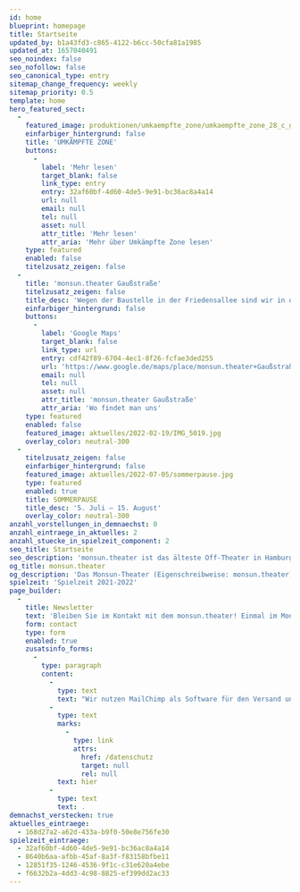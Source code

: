 ```yaml
---
id: home
blueprint: homepage
title: Startseite
updated_by: b1a43fd3-c865-4122-b6cc-50cfa81a1985
updated_at: 1657040491
seo_noindex: false
seo_nofollow: false
seo_canonical_type: entry
sitemap_change_frequency: weekly
sitemap_priority: 0.5
template: home
hero_featured_sect:
  -
    featured_image: produktionen/umkaempfte_zone/umkaempfte_zone_28_c_g2_baraniak.jpg
    einfarbiger_hintergrund: false
    title: 'UMKÄMPFTE ZONE'
    buttons:
      -
        label: 'Mehr lesen'
        target_blank: false
        link_type: entry
        entry: 32af60bf-4d60-4de5-9e91-bc36ac8a4a14
        url: null
        email: null
        tel: null
        asset: null
        attr_title: 'Mehr lesen'
        attr_aria: 'Mehr über Umkämpfte Zone lesen'
    type: featured
    enabled: false
    titelzusatz_zeigen: false
  -
    title: 'monsun.theater Gaußstraße'
    titelzusatz_zeigen: false
    title_desc: 'Wegen der Baustelle in der Friedensallee sind wir in die Gaußstraße umgezogen.'
    einfarbiger_hintergrund: false
    buttons:
      -
        label: 'Google Maps'
        target_blank: false
        link_type: url
        entry: cdf42f89-6704-4ec1-8f26-fcfae3ded255
        url: 'https://www.google.de/maps/place/monsun.theater+Gaußstraße/@53.5585424,9.9273627,17z/data=!3m1!4b1!4m5!3m4!1s0x47b185f1889529e3:0x4f2676390d226b00!8m2!3d53.5585461!4d9.929619'
        email: null
        tel: null
        asset: null
        attr_title: 'monsun.theater Gaußstraße'
        attr_aria: 'Wo findet man uns'
    type: featured
    enabled: false
    featured_image: aktuelles/2022-02-19/IMG_5019.jpg
    overlay_color: neutral-300
  -
    titelzusatz_zeigen: false
    einfarbiger_hintergrund: false
    featured_image: aktuelles/2022-07-05/sommerpause.jpg
    type: featured
    enabled: true
    title: SOMMERPAUSE
    title_desc: '5. Juli – 15. August'
    overlay_color: neutral-300
anzahl_vorstellungen_in_demnaechst: 0
anzahl_eintraege_in_aktuelles: 2
anzahl_stuecke_in_spielzeit_component: 2
seo_title: Startseite
seo_description: 'monsun.theater ist das älteste Off-Theater in Hamburg und besteht seit 1980. Es befindet sich im Stadtteil Ottensen.'
og_title: monsun.theater
og_description: 'Das Monsun-Theater (Eigenschreibweise: monsun.theater) ist das älteste Off-Theater in Hamburg und besteht seit 1980. Es befindet sich im Stadtteil Ottensen.'
spielzeit: 'Spielzeit 2021-2022'
page_builder:
  -
    title: Newsletter
    text: 'Bleiben Sie im Kontakt mit dem monsun.theater! Einmal im Monat aktuelle Informationen zu unseren Veranstaltungen: Premieren, Festivals, Extra-Events und ein Blick hinter die Kulissen.'
    form: contact
    type: form
    enabled: true
    zusatsinfo_forms:
      -
        type: paragraph
        content:
          -
            type: text
            text: "Wir nutzen MailChimp als Software für den Versand unseres Newsletter. Nach Bestätigen des Buttons \"SENDEN\" erhalten Sie innerhalb weniger Minuten eine E-Mail mit einem Bestätigungslink, um Ihre Anmeldung abzuschließen. Sie willigen hiermit in die Verarbeitung Ihrer Daten zu diesem Zweck ein. Ihre Daten werden nur zu diesem Zweck verwendet und nicht an Dritte weitergegeben. Sie können den Newsletter jederzeit wieder durch einen Klick auf das entsprechende Feld am Ende des Newsletters abbestellen. Ihre E-Maildaten werden dann automatisch aus dem Verteiler ausgetragen. Hinweise zum Datenschutz finden Sie\_"
          -
            type: text
            marks:
              -
                type: link
                attrs:
                  href: /datenschutz
                  target: null
                  rel: null
            text: hier
          -
            type: text
            text: .
demnachst_verstecken: true
aktuelles_eintraege:
  - 168d27a2-a62d-433a-b9f0-50e8e756fe30
spielzeit_eintraege:
  - 32af60bf-4d60-4de5-9e91-bc36ac8a4a14
  - 8640b6aa-afbb-45af-8a3f-f83158bfbe11
  - 12851f35-1246-4536-9f1c-c31e620a4ebe
  - f6632b2a-4dd3-4c98-8825-ef399dd2ac33
---
```

